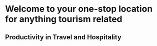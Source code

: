 # Welcome to your one-stop location for anything tourism related
## Productivity in Travel and Hospitality